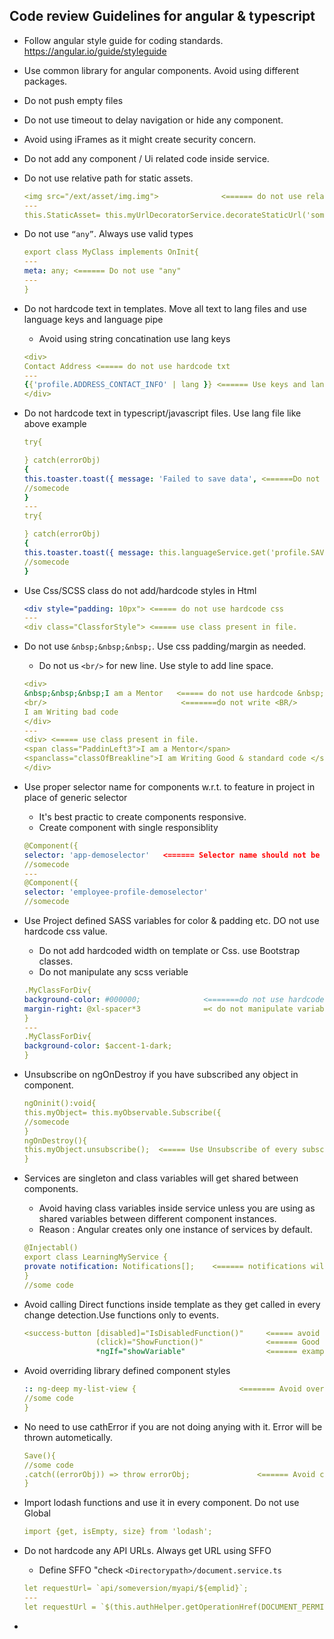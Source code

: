 ## Code review Guidelines for angular & typescript

- Follow angular style guide for coding standards. https://angular.io/guide/styleguide
- Use common library for angular components. Avoid using different packages.
- Do not push empty files 
- Do not use timeout to delay navigation or hide any component. 
- Avoid using iFrames as it might create security concern.
- Do not add any component / Ui related code inside service. 
- Do not use relative path for static assets.
    ```yaml
    <img src="/ext/asset/img.img">              <====== do not use relative path
    ---
    this.StaticAsset= this.myUrlDecoratorService.decorateStaticUrl('somepath/somefile.img');            <====== should use service to decorate all static files
    ```
- Do not use `“any”`. Always use valid types
    ```yaml
    export class MyClass implements OnInit{
    ---
    meta: any; <====== Do not use "any"
    ---
    }
    ```
- Do not hardcode text in templates. Move all text to lang files and use language keys and language pipe
    - Avoid using string concatination use lang keys
    ```yaml
    <div>
    Contact Address <===== do not use hardcode txt
    ---
    {{'profile.ADDRESS_CONTACT_INFO' | lang }} <====== Use keys and langulage pipe
    </div>
    ```
 - Do not hardcode text in typescript/javascript files. Use lang file like above example
    ```yaml
    try{
    
    } catch(errorObj)
    {
    this.toaster.toast({ message: 'Failed to save data', <======Do not use 
    //somecode
    }
    ---
    try{
    
    } catch(errorObj)
    {
    this.toaster.toast({ message: this.languageService.get('profile.SAVE_ALERT'), <======mode all text to lang file
    //somecode
    }   
    ```
 - Use Css/SCSS class do not add/hardcode styles in Html
    ```yaml
    <div style="padding: 10px"> <===== do not use hardcode css
    ---
    <div class="ClassforStyle"> <===== use class present in file.
    ```

 - Do not use `&nbsp;&nbsp;&nbsp;`. Use css padding/margin as needed.
    - Do not us `<br/>` for new line. Use style to add line space. 
    ```yaml
    <div> 
    &nbsp;&nbsp;&nbsp;I am a Mentor   <===== do not use hardcode &nbsp;
    <br/>                              <=======do not write <BR/>
    I am Writing bad code 
    </div>
    ---
    <div> <===== use class present in file.
    <span class="PaddinLeft3">I am a Mentor</span>
    <spanclass="classOfBreakline">I am Writing Good & standard code </span>  
    </div>
    ```
- Use proper selector name for components w.r.t. to feature in project in place of generic selector
    - It's best practic to create components responsive.
    - Create component with single responsiblity
    ```yaml
    @Component({
    selector: 'app-demoselector'   <====== Selector name should not be generic it should be specific
    //somecode
    ---
    @Component({
    selector: 'employee-profile-demoselector'
    //somecode
    ```
- Use Project defined SASS variables for color & padding etc. DO not use hardcode css value.
    - Do not add hardcoded width on template or Css. use Bootstrap classes.
    - Do not manipulate any scss veriable 
    ```yaml
    .MyClassForDiv{
    background-color: #000000;              <=======do not use hardcoded color
    margin-right: @xl-spacer*3              =< do not manipulate variables
    }
    ---
    .MyClassForDiv{
    background-color: $accent-1-dark;
    }
    ```
- Unsubscribe on ngOnDestroy if you have subscribed any object in component.
    ```yaml
    ngOninit():void{
    this.myObject= this.myObservable.Subscribe({
    //somecode
    }
    ngOnDestroy(){
    this.myObject.unsubscribe();  <===== Use Unsubscribe of every subscription.
    }    
    ```
- Services are singleton and class variables will get shared between components. 
    - Avoid having class variables inside service unless you are using as shared variables between different component instances. 
    - Reason : Angular creates only one instance of services by default.
    ```yaml
    @Injectabl()
    export class LearningMyService {
    provate notification: Notifications[];    <====== notifications will be shared between components. 
    }
    //some code    
    ```
 - Avoid calling Direct functions inside template as they get called in every change detection.Use functions only to events. 
    ```yaml
    <success-button [disabled]="IsDisabledFunction()"     <===== avoid calling this kind of function. Use variables 
                    (click)="ShowFunction()"              <====== Good to use
                    *ngIf="showVariable"                  <====== example of use class variables inplace of function
    ```
 - Avoid overriding library defined component styles
    ```yaml
    :: ng-deep my-list-view {                       <======= Avoid overriding 
    //some code
    }
    ```  
 - No need to use cathError if you are not doing anying with it. Error will be thrown autometically. 
    ```yaml
    Save(){
    //some code 
    .catch((errorObj)) => throw errorObj;               <====== Avoid catching and rethrowing 
    }
    ```  
 - Import lodash functions and use it in every component. Do not use Global
    ```yaml
    import {get, isEmpty, size} from 'lodash';
    ```
 - Do not hardcode any API URLs. Always get URL using SFFO
    - Define SFFO "check `<Directorypath>/document.service.ts`  
    ```yaml
    let requestUrl= `api/someversion/myapi/${emplid}`;                                      <====== do not use hardcode url
    ---
    let requestUrl = `$(this.authHelper.getOperationHref(DOCUMENT_PERMISSION.documentRead.sffo, role)}`;   <======get urls using sffo
    ```
- 
